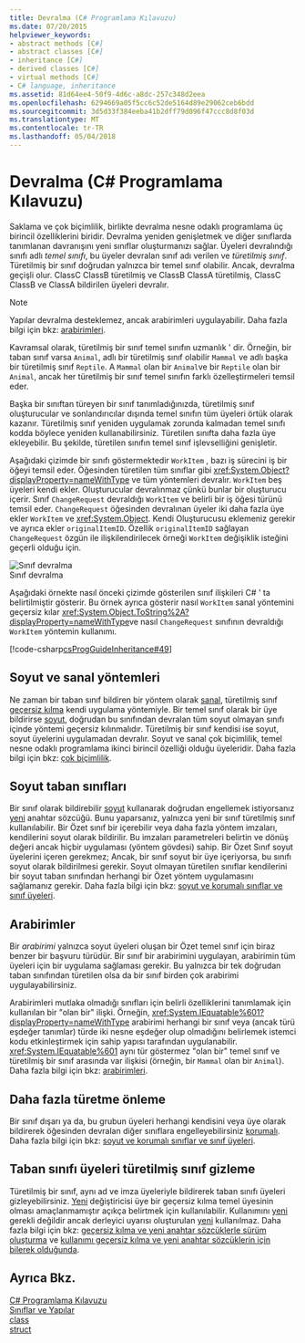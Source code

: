 ```yaml
---
title: Devralma (C# Programlama Kılavuzu)
ms.date: 07/20/2015
helpviewer_keywords:
- abstract methods [C#]
- abstract classes [C#]
- inheritance [C#]
- derived classes [C#]
- virtual methods [C#]
- C# language, inheritance
ms.assetid: 81d64ee4-50f9-4d6c-a8dc-257c348d2eea
ms.openlocfilehash: 6294669a05f5cc6c52de5164d89e29062ceb6bdd
ms.sourcegitcommit: 3d5d33f384eeba41b2dff79d096f47ccc8d8f03d
ms.translationtype: MT
ms.contentlocale: tr-TR
ms.lasthandoff: 05/04/2018
---
```

# <a name="inheritance-c-programming-guide"></a>Devralma (C# Programlama Kılavuzu)

Saklama ve çok biçimlilik, birlikte devralma nesne odaklı programlama üç birincil özelliklerini biridir. Devralma yeniden genişletmek ve diğer sınıflarda tanımlanan davranışını yeni sınıflar oluşturmanızı sağlar. Üyeleri devralındığı sınıfı adlı *temel sınıfı*, bu üyeler devralan sınıf adı verilen ve *türetilmiş sınıf*. Türetilmiş bir sınıf doğrudan yalnızca bir temel sınıf olabilir. Ancak, devralma geçişli olur. ClassC ClassB türetilmiş ve ClassB ClassA türetilmiş, ClassC ClassB ve ClassA bildirilen üyeleri devralır.  
  
> [!NOTE]
>  Yapılar devralma desteklemez, ancak arabirimleri uygulayabilir. Daha fazla bilgi için bkz: [arabirimleri](../../../csharp/programming-guide/interfaces/index.md).  
  
 Kavramsal olarak, türetilmiş bir sınıf temel sınıfın uzmanlık ' dir. Örneğin, bir taban sınıf varsa `Animal`, adlı bir türetilmiş sınıf olabilir `Mammal` ve adlı başka bir türetilmiş sınıf `Reptile`. A `Mammal` olan bir `Animal`ve bir `Reptile` olan bir `Animal`, ancak her türetilmiş bir sınıf temel sınıfın farklı özelleştirmeleri temsil eder.  
  
 Başka bir sınıftan türeyen bir sınıf tanımladığınızda, türetilmiş sınıf oluşturucular ve sonlandırıcılar dışında temel sınıfın tüm üyeleri örtük olarak kazanır. Türetilmiş sınıf yeniden uygulamak zorunda kalmadan temel sınıfı kodda böylece yeniden kullanabilirsiniz. Türetilen sınıfta daha fazla üye ekleyebilir. Bu şekilde, türetilen sınıfın temel sınıf işlevselliğini genişletir.  
  
 Aşağıdaki çizimde bir sınıfı göstermektedir `WorkItem` , bazı iş sürecini iş bir öğeyi temsil eder. Öğesinden türetilen tüm sınıflar gibi <xref:System.Object?displayProperty=nameWithType> ve tüm yöntemleri devralır. `WorkItem` beş üyeleri kendi ekler. Oluşturucular devralınmaz çünkü bunlar bir oluşturucu içerir. Sınıf `ChangeRequest` devraldığı `WorkItem` ve belirli bir iş öğesi türünü temsil eder. `ChangeRequest` öğesinden devralınan üyeler iki daha fazla üye ekler `WorkItem` ve <xref:System.Object>. Kendi Oluşturucusu eklemeniz gerekir ve ayrıca ekler `originalItemID`. Özellik `originalItemID` sağlayan `ChangeRequest` özgün ile ilişkilendirilecek örneği `WorkItem` değişiklik isteğini geçerli olduğu için.  
  
 ![Sınıf devralma](../../../csharp/programming-guide/classes-and-structs/media/class_inheritance.png "Class_Inheritance")  
Sınıf devralma  
  
 Aşağıdaki örnekte nasıl önceki çizimde gösterilen sınıf ilişkileri C# ' ta belirtilmiştir gösterir. Bu örnek ayrıca gösterir nasıl `WorkItem` sanal yöntemini geçersiz kılar <xref:System.Object.ToString%2A?displayProperty=nameWithType>ve nasıl `ChangeRequest` sınıfının devraldığı `WorkItem` yöntemin kullanımı.  
  
 [!code-csharp[csProgGuideInheritance#49](../../../csharp/programming-guide/classes-and-structs/codesnippet/CSharp/inheritance_1.cs)]  
  
## <a name="abstract-and-virtual-methods"></a>Soyut ve sanal yöntemleri  
 Ne zaman bir taban sınıf bildiren bir yöntem olarak [sanal](../../../csharp/language-reference/keywords/virtual.md), türetilmiş sınıf [geçersiz kılma](../../../csharp/language-reference/keywords/override.md) kendi uygulama yöntemiyle. Bir temel sınıf olarak bir üye bildirirse [soyut](../../../csharp/language-reference/keywords/abstract.md), doğrudan bu sınıfından devralan tüm soyut olmayan sınıfı içinde yöntemi geçersiz kılınmalıdır. Türetilmiş bir sınıf kendisi ise soyut, soyut üyelerini uygulamadan devralır. Soyut ve sanal çok biçimlilik, temel nesne odaklı programlama ikinci birincil özelliği olduğu üyeleridir. Daha fazla bilgi için bkz: [çok biçimlilik](../../../csharp/programming-guide/classes-and-structs/polymorphism.md).  
  
## <a name="abstract-base-classes"></a>Soyut taban sınıfları  
 Bir sınıf olarak bildirebilir [soyut](../../../csharp/language-reference/keywords/abstract.md) kullanarak doğrudan engellemek istiyorsanız [yeni](../../../csharp/language-reference/keywords/new.md) anahtar sözcüğü. Bunu yaparsanız, yalnızca yeni bir sınıf türetilmiş sınıf kullanılabilir. Bir Özet sınıf bir içerebilir veya daha fazla yöntem imzaları, kendilerini soyut olarak bildirilir. Bu imzaları parametreleri belirtin ve dönüş değeri ancak hiçbir uygulaması (yöntem gövdesi) sahip. Bir Özet Sınıf soyut üyelerini içeren gerekmez; Ancak, bir sınıf soyut bir üye içeriyorsa, bu sınıfı soyut olarak bildirilmesi gerekir. Soyut olmayan türetilen sınıflar kendilerini bir soyut taban sınıfından herhangi bir Özet yöntem uygulamasını sağlamanız gerekir. Daha fazla bilgi için bkz: [soyut ve korumalı sınıflar ve sınıf üyeleri](../../../csharp/programming-guide/classes-and-structs/abstract-and-sealed-classes-and-class-members.md).  
  
## <a name="interfaces"></a>Arabirimler  
 Bir *arabirimi* yalnızca soyut üyeleri oluşan bir Özet temel sınıf için biraz benzer bir başvuru türüdür. Bir sınıf bir arabirimini uygulayan, arabirimin tüm üyeleri için bir uygulama sağlaması gerekir. Bu yalnızca bir tek doğrudan taban sınıfından türetilen olsa da bir sınıf birden çok arabirimi uygulayabilirsiniz.  
  
 Arabirimleri mutlaka olmadığı sınıfları için belirli özelliklerini tanımlamak için kullanılan bir "olan bir" ilişki. Örneğin, <xref:System.IEquatable%601?displayProperty=nameWithType> arabirimi herhangi bir sınıf veya (ancak türü eşdeğer tanımlar) türde iki nesne eşdeğer olup olmadığını belirlemek istemci kodu etkinleştirmek için sahip yapısı tarafından uygulanabilir. <xref:System.IEquatable%601> aynı tür göstermez "olan bir" temel sınıf ve türetilmiş bir sınıf arasında var ilişkisi (örneğin, bir `Mammal` olan bir `Animal`). Daha fazla bilgi için bkz: [arabirimleri](../../../csharp/programming-guide/interfaces/index.md).  
  
## <a name="preventing-further-derivation"></a>Daha fazla türetme önleme  
 Bir sınıf dışarı ya da, bu grubun üyeleri herhangi kendisini veya üye olarak bildirerek öğesinden devralan diğer sınıflara engelleyebilirsiniz [korumalı](../../../csharp/language-reference/keywords/sealed.md). Daha fazla bilgi için bkz: [soyut ve korumalı sınıflar ve sınıf üyeleri](../../../csharp/programming-guide/classes-and-structs/abstract-and-sealed-classes-and-class-members.md).  
  
## <a name="derived-class-hiding-of-base-class-members"></a>Taban sınıfı üyeleri türetilmiş sınıf gizleme  
 Türetilmiş bir sınıf, aynı ad ve imza üyeleriyle bildirerek taban sınıfı üyeleri gizleyebilirsiniz. [Yeni](../../../csharp/language-reference/keywords/new.md) değiştiricisi üye bir geçersiz kılma temel üyesinin olması amaçlanmamıştır açıkça belirtmek için kullanılabilir. Kullanımını [yeni](../../../csharp/language-reference/keywords/new.md) gerekli değildir ancak derleyici uyarısı oluşturulan [yeni](../../../csharp/language-reference/keywords/new.md) kullanılmaz. Daha fazla bilgi için bkz: [geçersiz kılma ve yeni anahtar sözcüklerle sürüm oluşturma](../../../csharp/programming-guide/classes-and-structs/versioning-with-the-override-and-new-keywords.md) ve [kullanımı geçersiz kılma ve yeni anahtar sözcüklerin için bilerek olduğunda](../../../csharp/programming-guide/classes-and-structs/knowing-when-to-use-override-and-new-keywords.md).  
  
## <a name="see-also"></a>Ayrıca Bkz.  
 [C# Programlama Kılavuzu](../../../csharp/programming-guide/index.md)  
 [Sınıflar ve Yapılar](../../../csharp/programming-guide/classes-and-structs/index.md)  
 [class](../../../csharp/language-reference/keywords/class.md)  
 [struct](../../../csharp/language-reference/keywords/struct.md)
